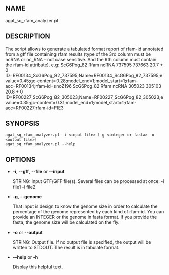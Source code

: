 ## NAME

agat\_sq\_rfam\_analyzer.pl

## DESCRIPTION

The script allows to generate a tabulated format report of rfam-id annotated from a gff file
containing rfam results (type of the 3rd column must be ncRNA or nc\_RNA - not case sensitive. And the 9th column must contain the rfam-id attribute).
    e.g:
ScG6Pog\_82  Rfam  ncRNA 737595  737663  20.7  + 0 ID=RF00134\_ScG6Pog\_82\_737595;Name=RF00134\_ScG6Pog\_82\_737595;evalue=0.45;gc-content=0.28;model\_end=1;model\_start=1;rfam-acc=RF00134;rfam-id=snoZ196
ScG6Pog\_82  Rfam  ncRNA 305023  305103  20.8  + 0 ID=RF00227\_ScG6Pog\_82\_305023;Name=RF00227\_ScG6Pog\_82\_305023;evalue=0.35;gc-content=0.31;model\_end=1;model\_start=1;rfam-acc=RF00227;rfam-id=FIE3

## SYNOPSIS

```
agat_sq_rfam_analyzer.pl -i <input file> [-g <integer or fasta> -o <output file>]
agat_sq_rfam_analyzer.pl --help
```

## OPTIONS

- **-i**, **--gff**, **--file** or **--input**

    STRING: Input GTF/GFF file(s). Several files can be processed at once: -i file1 -i file2

- **-g**, **--genome**

    That input is design to know the genome size in order to calculate the percentage of the genome represented by each kind of rfam-id.
    You can provide an INTEGER or the genome in fasta format. If you provide the fasta, the genome size will be calculated on the fly.

- **-o** or **--output**

    STRING: Output file.  If no output file is specified, the output will be written to STDOUT. The result is in tabulate format.

- **--help** or **-h**

    Display this helpful text.

